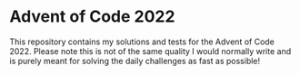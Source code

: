 # Advent of Code 2022

This repository contains my solutions and tests for the Advent of Code 2022. Please note this is not of the same quality I would normally write and is purely meant for solving the daily challenges as fast as possible!